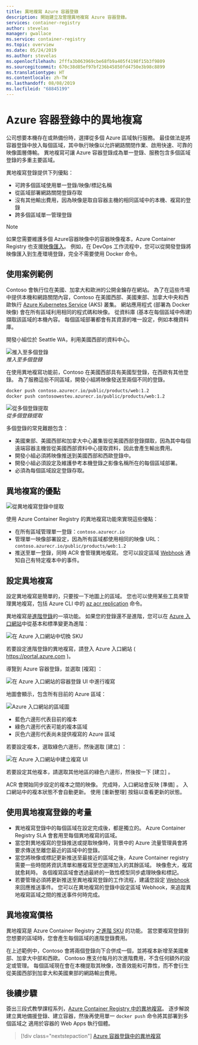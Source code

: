 ```yaml
---
title: 異地複寫 Azure 容器登錄
description: 開始建立及管理異地複寫 Azure 容器登錄。
services: container-registry
author: stevelas
manager: gwallace
ms.service: container-registry
ms.topic: overview
ms.date: 05/24/2019
ms.author: stevelas
ms.openlocfilehash: 2fffa3b063969cbe68fb9a405f4198f15b3f9809
ms.sourcegitcommit: 670c38d85ef97bf236b45850fd4750e3b98c8899
ms.translationtype: HT
ms.contentlocale: zh-TW
ms.lasthandoff: 08/08/2019
ms.locfileid: "68845199"
---
```

# <a name="geo-replication-in-azure-container-registry"></a>Azure 容器登錄中的異地複寫

公司想要本機存在或熱備份時，選擇從多個 Azure 區域執行服務。 最佳做法是將容器登錄中放入每個區域，其中執行映像以允許網路關閉作業、啟用快速、可靠的映像圖層傳輸。 異地複寫可讓 Azure 容器登錄成為單一登錄、服務包含多個區域登錄的多重主要區域。 

異地複寫登錄提供下列優點：

* 可跨多個區域使用單一登錄/映像/標記名稱
* 從區域部署網路關閉登錄存取
* 沒有其他輸出費用，因為映像是取自容器主機的相同區域中的本機、複寫的登錄
* 跨多個區域單一管理登錄

> [!NOTE]
> 如果您需要維護多個 Azure容器映像中的容器映像複本，Azure Container Registry 也支援[映像匯入](container-registry-import-images.md)。 例如，在 DevOps 工作流程中，您可以從開發登錄將映像匯入到生產環境登錄，完全不需要使用 Docker 命令。
>

## <a name="example-use-case"></a>使用案例範例
Contoso 會執行位在美國、加拿大和歐洲的公開金鑰存在網站。 為了在這些市場中提供本機和網路關閉內容，Contoso 在美國西部、美國東部、加拿大中央和西歐執行 [Azure Kubernetes Service](/azure/aks/) (AKS) 叢集。 網站應用程式 (部署為 Docker 映像) 會在所有區域利用相同的程式碼和映像。 從資料庫 (基本在每個區域中佈建) 擷取該區域的本機內容。 每個區域部署都會有其資源的唯一設定，例如本機資料庫。

開發小組位於 Seattle WA，利用美國西部的資料中心。

![推入至多個登錄](media/container-registry-geo-replication/before-geo-replicate.png)<br />*推入至多個登錄*

在使用異地複寫功能前，Contoso 在美國西部具有美國型登錄，在西歐有其他登錄。 為了服務這些不同區域，開發小組將映像發送至兩個不同的登錄。

```bash
docker push contoso.azurecr.io/public/products/web:1.2
docker push contosowesteu.azurecr.io/public/products/web:1.2
```
![從多個登錄提取](media/container-registry-geo-replication/before-geo-replicate-pull.png)<br />*從多個登錄提取*

多個登錄的常見難題包含：

* 美國東部、美國西部和加拿大中心叢集皆從美國西部登錄擷取，因為其中每個遠端容器主機皆從美國西部資料中心提取資料，因此會產生輸出費用。
* 開發小組必須將映像推送到美國西部和西歐登錄中。
* 開發小組必須設定及維護參考本機登錄之影像名稱所在的每個區域部署。
* 必須為每個區域設定登錄存取。

## <a name="benefits-of-geo-replication"></a>異地複寫的優點

![從異地複寫登錄中提取](media/container-registry-geo-replication/after-geo-replicate-pull.png)

使用 Azure Container Registry 的異地複寫功能來實現這些優點：

* 在所有區域管理單一登錄：`contoso.azurecr.io`
* 管理單一映像部署設定，因為所有區域都使用相同的映像 URL：`contoso.azurecr.io/public/products/web:1.2`
* 推送至單一登錄，同時 ACR 會管理異地複寫。 您可以設定區域 [Webhook](container-registry-webhook.md) 通知自己有特定複本中的事件。

## <a name="configure-geo-replication"></a>設定異地複寫

設定異地複寫是簡單的，只要按一下地圖上的區域。 您也可以使用某些工具來管理異地複寫，包括 Azure CLI 中的 [az acr replication](/cli/azure/acr/replication) 命令。

異地複寫是[進階登錄](container-registry-skus.md)的一項功能。 如果您的登錄還不是進階，您可以在 [Azure 入口網站](https://portal.azure.com)中從基本和標準變更為進階：

![在 Azure 入口網站中切換 SKU](media/container-registry-skus/update-registry-sku.png)

若要設定進階登錄的異地複寫，請登入 Azure 入口網站 ( https://portal.azure.com )。

導覽到 Azure 容器登錄，並選取 [複寫]  ：

![在 Azure 入口網站的容器登錄 UI 中進行複寫](media/container-registry-geo-replication/registry-services.png)

地圖會顯示，包含所有目前的 Azure 區域：

 ![Azure 入口網站的區域圖](media/container-registry-geo-replication/registry-geo-map.png)

* 藍色六邊形代表目前的複本
* 綠色六邊形代表可能的複本區域
* 灰色六邊形代表尚未提供複寫的 Azure 區域

若要設定複本，選取綠色六邊形，然後選取 [建立]  ：

 ![在 Azure 入口網站中建立複寫 UI](media/container-registry-geo-replication/create-replication.png)

若要設定其他複本，請選取其他地區的綠色六邊形，然後按一下 [建立]  。

ACR 會開始同步設定的複本之間的映像。 完成時，入口網站會反映 [準備]  。 入口網站中的複本狀態不會自動更新。 使用 [重新整理] 按鈕以查看更新的狀態。

## <a name="considerations-for-using-a-geo-replicated-registry"></a>使用異地複寫登錄的考量

* 異地複寫登錄中的每個區域在設定完成後，都是獨立的。 Azure Container Registry SLA 會套用至每個異地複寫的區域。
* 當您對異地複寫的登錄推送或提取映像時，背景中的 Azure 流量管理員會將要求傳送至離您最近的區域中的登錄。
* 當您將映像或標記更新推送至最接近的區域之後，Azure Container registry 需要一些時間將資訊清單和層複寫至您選擇加入的其餘區域。 映像愈大，複寫就愈耗時。 各個複寫區域會透過最終的一致性模型同步處理映像和標記。
* 若要管理必須將更新推送至異地複寫登錄的工作流程，建議您設定 [Webhook](container-registry-webhook.md) 來回應推送事件。 您可以在異地複寫的登錄中設定區域 Webhook，來追蹤異地複寫區域之間的推送事件何時完成。


## <a name="geo-replication-pricing"></a>異地複寫價格

異地複寫是 Azure Container Registry 之[進階 SKU](container-registry-skus.md) 的功能。 當您要複寫登錄到您想要的區域時，您會產生每個區域的進階登錄費用。

在上述範例中，Contoso 會將兩個登錄向下合併成一個，並將複本新增至美國東部、加拿大中部和西歐。 Contoso 應支付每月的次進階費用，不含任何額外的設定或管理。 每個區域現在會在本機提取其映像，改善效能和可靠性，而不會衍生從美國西部到加拿大和美國東部的網路輸出費用。

## <a name="next-steps"></a>後續步驟

簽出三段式教學課程系列，[Azure Container Registry 中的異地複寫](container-registry-tutorial-prepare-registry.md)。 逐步解說建立異地備援登錄、建立容器，然後再使用單一 `docker push` 命令將其部署到多個區域之 適用於容器的 Web Apps 執行個體。

> [!div class="nextstepaction"]
> [Azure 容器登錄中的異地複寫](container-registry-tutorial-prepare-registry.md)

